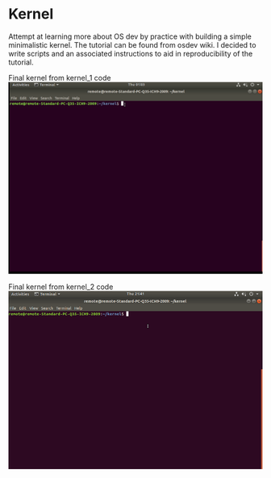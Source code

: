 # Kernel
Attempt at learning more about OS dev by practice with building a simple minimalistic kernel.
The tutorial can be found from osdev wiki.
I decided to write scripts and an associated instructions to aid in reproducibility of the tutorial.

Final kernel from kernel_1 code 
![demo](https://github.com/willkchan/Kernel/blob/master/minimalistic_kernel1.gif)

Final kernel from kernel_2 code
![demo](https://github.com/willkchan/Kernel/blob/master/minimalist_kernel2.gif)
